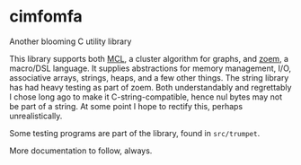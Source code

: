 # cimfomfa
Another blooming C utility library

This library supports both [MCL](http://github.com/micans/mcl), a cluster algorithm for graphs, and
[zoem](http://github.com/micans/zoem),
a macro/DSL language. It supplies abstractions for memory management, I/O,
associative arrays, strings, heaps, and a few other things.
The string library has had heavy testing as part of zoem. Both understandably
and regrettably I chose long ago to make it C-string-compatible, hence nul
bytes may not be part of a string. At some point I hope to rectify this, perhaps unrealistically.

Some testing programs are part of the library, found in `src/trumpet`.

More documentation to follow, always.


